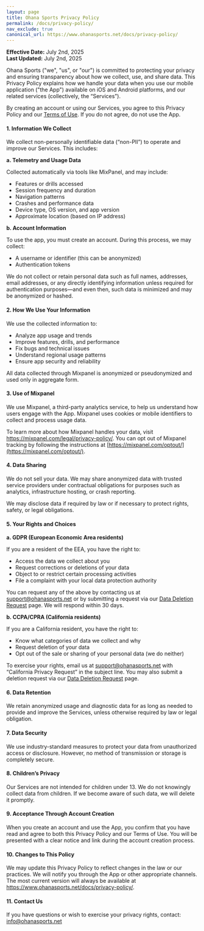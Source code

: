 ```yaml
---
layout: page
title: Ohana Sports Privacy Policy
permalink: /docs/privacy-policy/
nav_exclude: true
canonical_url: https://www.ohanasports.net/docs/privacy-policy/
---
```


**Effective Date:** July 2nd, 2025  
**Last Updated:** July 2nd, 2025

Ohana Sports ("we", "us", or "our") is committed to protecting your privacy and ensuring transparency about how we collect, use, and share data. This Privacy Policy explains how we handle your data when you use our mobile application ("the App") available on iOS and Android platforms, and our related services (collectively, the “Services”).

By creating an account or using our Services, you agree to this Privacy Policy and our [Terms of Use](https://www.ohanasports.net/docs/terms-of-use/). If you do not agree, do not use the App.

#### 1. Information We Collect
We collect non-personally identifiable data (“non-PII”) to operate and improve our Services. This includes:

**a. Telemetry and Usage Data**

Collected automatically via tools like MixPanel, and may include:
- Features or drills accessed
- Session frequency and duration
- Navigation patterns
- Crashes and performance data
- Device type, OS version, and app version
- Approximate location (based on IP address)

**b. Account Information**

To use the app, you must create an account. During this process, we may collect:
- A username or identifier (this can be anonymized)
- Authentication tokens

We do not collect or retain personal data such as full names, addresses, email addresses, or any directly identifying information unless required for authentication purposes—and even then, such data is minimized and may be anonymized or hashed.

#### 2. How We Use Your Information
We use the collected information to:
- Analyze app usage and trends
- Improve features, drills, and performance
- Fix bugs and technical issues
- Understand regional usage patterns
- Ensure app security and reliability

All data collected through Mixpanel is anonymized or pseudonymized and used only in aggregate form.

#### 3. Use of Mixpanel
We use Mixpanel, a third-party analytics service, to help us understand how users engage with the App. Mixpanel uses cookies or mobile identifiers to collect and process usage data.

To learn more about how Mixpanel handles your data, visit https://mixpanel.com/legal/privacy-policy/. You can opt out of Mixpanel tracking by following the instructions at [https://mixpanel.com/optout/](https://mixpanel.com/optout/).

#### 4. Data Sharing
We do not sell your data. We may share anonymized data with trusted service providers under contractual obligations for purposes such as analytics, infrastructure hosting, or crash reporting.

We may disclose data if required by law or if necessary to protect rights, safety, or legal obligations.

#### 5. Your Rights and Choices
**a. GDPR (European Economic Area residents)**

If you are a resident of the EEA, you have the right to:
- Access the data we collect about you
- Request corrections or deletions of your data
- Object to or restrict certain processing activities
- File a complaint with your local data protection authority

You can request any of the above by contacting us at support@ohanasports.net or by submitting a request via our [Data Deletion Request](/pages/data-deletion/) page. We will respond within 30 days.

**b. CCPA/CPRA (California residents)**

If you are a California resident, you have the right to:
- Know what categories of data we collect and why
- Request deletion of your data
- Opt out of the sale or sharing of your personal data (we do neither)

To exercise your rights, email us at support@ohanasports.net with “California Privacy Request” in the subject line. You may also submit a deletion request via our [Data Deletion Request](/pages/data-deletion/) page.

#### 6. Data Retention
We retain anonymized usage and diagnostic data for as long as needed to provide and improve the Services, unless otherwise required by law or legal obligation.

#### 7. Data Security
We use industry-standard measures to protect your data from unauthorized access or disclosure. However, no method of transmission or storage is completely secure.

#### 8. Children’s Privacy
Our Services are not intended for children under 13. We do not knowingly collect data from children. If we become aware of such data, we will delete it promptly.

#### 9. Acceptance Through Account Creation
When you create an account and use the App, you confirm that you have read and agree to both this Privacy Policy and our Terms of Use. You will be presented with a clear notice and link during the account creation process.

#### 10. Changes to This Policy
We may update this Privacy Policy to reflect changes in the law or our practices. We will notify you through the App or other appropriate channels. The most current version will always be available at https://www.ohanasports.net/docs/privacy-policy/.

#### 11. Contact Us
If you have questions or wish to exercise your privacy rights, contact:  info@ohanasports.net

<br>
<br>
